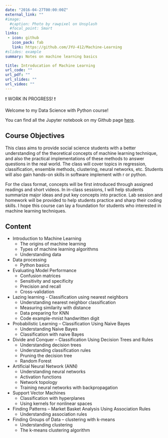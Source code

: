 ```yaml
---
date: "2016-04-27T00:00:00Z"
external_link: ""
#image: 
  #caption: Photo by rawpixel on Unsplash
  #focal_point: Smart
links:
 - icon: github
   icon_pack: fab
   link: https://github.com/JYU-412/Machine-Learning
#slides: example
summary: Notes on machine learning basics

title: Introducation of Machine Learning 
url_code: ""
url_pdf: ""
url_slides: ""
url_video: ""
---
```


 :heavy_exclamation_mark: WORK IN PROGRESS! :heavy_exclamation_mark:

Welcome to my Data Science with Python course!

You can find all the Jupyter notebook on my Github page [here](https://github.com/JYU-412/Machine-Learning).



## Course Objectives 

This class aims to provide social science students with a better understanding of the theoretical concepts of machine learning technique,  and also the practical implementations of these methods to answer questions in the real world. The class will cover topics in regression, classification, ensemble methods, clustering, neural networks, etc. Students will also gain hands-on skills in software implement with r or python. 

For the class format, concepts will be first introduced through assigned readings and short videos.  In in-class sessions, I will help students summarize major ideas and put key concepts into practice. Lab session and homework will be provided to help students practice and sharp their coding skills. I hope  this course can lay a foundation for students who interested in machine learning techniques. 

## Content 

- Introduction to Machine Learning
  - The origins of machine learning
  - Types of machine learning algorithms
  - Understanding data
- Data processing
  - Python basics
- Evaluating Model Performance
  - Confusion matrices
  - Sensitivity and specificity
  - Precision and recall
  - Cross-validation
- Lazing learning - Classification using nearest neighbors 
  - Understanding nearest neighbor classification
  - Measuring similarity with distance
  - Data preparing for KNN
  - Code example-mnist handwritten digit
- Probabilistic Learning – Classification Using Naive Bayes
  - Understanding Naive Bayes
  - Classification with naive Bayes
- Divide and Conquer – Classification Using Decision Trees and Rules
  - Understanding decision trees
  - Understanding classification rules
  - Pruning the decision tree
  - Random Forest 
- Artificial Neural Network (ANN)
  - Understanding neural networks
  - Activation functions
  - Network topology
  - Training neural networks with backpropagation
- Support Vector Machines
  - Classification with hyperplanes
  - Using kernels for nonlinear spaces
- Finding Patterns – Market Basket Analysis Using Association Rules
  - Understanding association rules
- Finding Groups of Data – clustering with k-means
  - Understanding clustering
  - The k-means clustering algorithm


